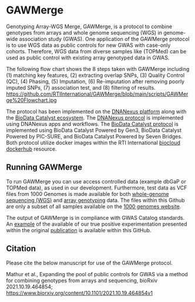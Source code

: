 # GAWMerge
Genotyping Array-WGS Merge, GAWMerge, is a protocol to combine genotypes from arrays and whole genome sequencing (WGS) in genome-wide association study (GWAS). One application of the GAWMerge protocol is to use WGS data as public controls for new GWAS with case-only cohorts. Therefore, WGS data from diverse samples like (TOPMed) can be used as public control with existing array genotyped data in GWAS.

The following flow chart shows the 8 steps taken with GAWMerge including (1) matching key features, (2) extracting overlap SNPs, (3) Quality Control (QC), (4) Phasing, (5) Imputation, (6) Re-imputation after removing poorly imputed SNPs, (7) association test, and (8) filtering of results.
https://github.com/RTIInternational/GAWMerge/blob/main/scripts/GAWMerge%20Flowchart.jpg

The protocol has been implemented on the [DNANexus platform](https://www.dnanexus.com/) along with the [BioData Catalyst ecosystem](https://biodatacatalyst.nhlbi.nih.gov/). The [DNANexus protocol](https://github.com/RTIInternational/GAWMerge/blob/main/scripts/DNANexus/GAWMerge_protocol.md) is implemented using DNANexus apps and workflows. The [BioData Catalyst protocol](https://github.com/RTIInternational/GAWMerge/blob/main/scripts/BioData%20Catalyst/Identifying_Public_Controls_BDC.md) is implemented using BioData Catalyst Powered by Gen3, BioData Catalyst Powered by PIC-SURE, and BioData Catalyst Powered by Seven Bridges. Both protocol utilize docker images within the RTI International [biocloud dockerhub](https://hub.docker.com/u/rtibiocloud) resource.


## Running GAWMerge
To run GAWMerge you can use access controlled data (example dbGaP or TOPMed data), as used in our development. Furthermore, test data as VCF files from 1000 Genomes is made available for both [whole-genome sequencing (WGS)](https://github.com/RTIInternational/GAWMerge/blob/main/test_data/ALL.chr22.phase3_shapeit2_mvncall_integrated_v5a.20130502.genotypes.N100.vcf.gz) and [array genotyping](https://github.com/RTIInternational/GAWMerge/blob/main/test_data/ALL.chr22.omni_2123_samples_b37_SHAPEIT.20120103.snps.chip_based.haplotypes.N100.vcf.gz) data. The files within this Github are only a subset of all samples available on the [1000 genomes website](https://ftp-trace.ncbi.nih.gov/1000genomes/ftp/).

The output of GAWMerge is in compliance with GWAS Catalog standards. An [example](https://github.com/RTIInternational/GAWMerge/blob/main/test_data/true.positive.ea.aa.meta.filtered.chr15.table) of the available of our true positive experimentation presented within the original [publication](https://www.biorxiv.org/content/10.1101/2021.10.19.464854v1) is available within this GitHub. 


## Citation
Please cite the below manuscript for use of the GAWMerge protocol.

Mathur et al., Expanding the pool of public controls for GWAS via a method for combining genotypes from arrays and sequencing, bioRxiv 2021.10.19.464854; https://www.biorxiv.org/content/10.1101/2021.10.19.464854v1
